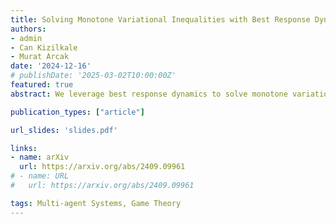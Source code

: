 ```yaml
---
title: Solving Monotone Variational Inequalities with Best Response Dynamics
authors:
- admin
- Can Kizilkale
- Murat Arcak
date: '2024-12-16'
# publishDate: '2025-03-02T10:00:00Z'
featured: true
abstract: We leverage best response dynamics to solve monotone variational inequalities on compact and convex sets. Specialization of the method to variational inequalities in game theory recovers convergence results to Nash equilibria when agents select the best response to the current distribution of strategies. We apply the method to generalize population games with additional convex constraints. Furthermore, we explore the robustness of the method by introducing various types of time-varying disturbances.

publication_types: ["article"]

url_slides: 'slides.pdf'

links:
- name: arXiv
  url: https://arxiv.org/abs/2409.09961
# - name: URL
#   url: https://arxiv.org/abs/2409.09961

tags: Multi-agent Systems, Game Theory
---
```

